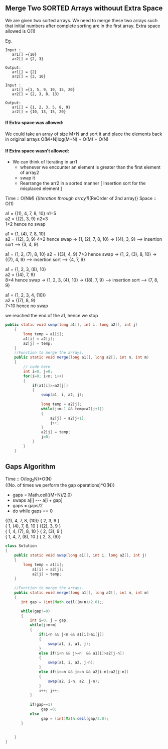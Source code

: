 ## Merge Two SORTED Arrays withouut Extra Space

We are given two sorted arrays.
We need to merge these two arrays such that
initial numbers after complete sorting are in the first array.
Extra space allowed is O(1)

Eg. 
```
Input :
   ar1[] ={10}
   ar2[] = {2, 3}

Output:
   ar1[] = {2}
   ar2[] = {3, 10}
```

```
Input :
   ar1[] ={1, 5, 9, 10, 15, 20}
   ar2[] = {2, 3, 8, 13}

Output:
   ar1[] = {1, 2, 3, 5, 8, 9}
   ar2[] = {10, 13, 15, 20}
```

#### If Extra space was allowed:
We could take an array of size M+N and sort it and place the elements back in original arrays
O(M+N)log(M+N) + O(M) + O(N)

####  If Extra space wasn't allowed:
- We can think of Iterating in arr1
	- whenever we encounter an element is greater than the first element of array2
	- swap it
	- Rearrange the arr2 in a sorted manner [ Insertion sort for the misplaced element ]


Time :: O(N*M) {(Iteration through array1)*(ReOrder of 2nd array)} 
Space :: O(1)

a1 = {(1), 4, 7, 8, 10}  n1=5  
a2 = {(2), 3, 9}         n2=3  
1<2 hence no swap 

a1 = {1, (4), 7, 8, 10}  
a2 = {(2), 3, 9} 
4>2 hence swap -> {1, (2), 7, 8, 10}
               -> {(4), 3, 9} --> insertion sort --> {3, 4, 9}

a1 = {1, 2, (7), 8, 10}
a2 = {(3), 4, 9}
7>3 hence swap -> {1, 2, (3), 8, 10}
               -> {(7), 4, 9} --> insertion sort --> {4, 7, 9}

a1 = {1, 2, 3, (8), 10}  
a2 = {(4), 7, 9}  
8>4 hence swap -> {1, 2, 3, (4), 10} 
               -> {(8), 7, 9} --> insertion sort --> {7, 8, 9}

a1 = {1, 2, 3, 4, (10)}  
a2 = {(7), 8, 9}  
7<10 hence no swap 

we reached the end of the a1, hence we stop


```java
public static void swap(long a1[], int i, long a2[], int j)
    {
        long temp = a1[i];
        a1[i] = a2[j];
        a2[j] = temp;
    }
    //Function to merge the arrays.
    public static void merge(long a1[], long a2[], int n, int m) 
    {
        // code here 
        int i=0, j=0;
        for(i=0; i<n; i++)
        {
            if(a1[i]>=a2[j]) 
            {
                swap(a1, i, a2, j);
                
                long temp = a2[j];
                while(j<m-1 && temp>a2[j+1])
                {
                    a2[j] = a2[j+1];
                    j++;
                }
                a2[j] = temp;
                j=0;
            }
        }
    }
```
## Gaps Algorithm

Time :: O(log<sub>2</sub>N)*O(N)   
{(No. of times we perform the gap operations)*O(N)}  

- gaps = Math.ceil((M+N)/2.0)  
- swaps a[i] --- a[i + gap]
- gaps = gaps/2
- do while gaps == 0

{(1), 4,  7,  8, (10)}   { 2,  3,  9 }  
{ 1, (4), 7,  8,  10 }   {(2), 3,  9 }  
{ 1,  4, (7), 8,  10 }   { 2, (3), 9 }  
{ 1,  4,  7, (8), 10 }   { 2,  3, (9)}  


```java
class Solution
{
    public static void swap(long a1[], int i, long a2[], int j)
    {
        long temp = a1[i];
            a1[i] = a2[j];
            a2[j] = temp;
    }
   
    //Function to merge the arrays.
    public static void merge(long a1[], long a2[], int n, int m) 
    {
       int gap = (int)Math.ceil((m+n)/2.0);;

       while(gap!=0)
       {
           int i=0, j = gap;
           while(j<n+m)
           {
               if(i<n && j<n && a1[i]>a1[j])
               {
                   swap(a1, i, a1, j);
               }
               else if(i<n && j>=n  && a1[i]>a2[j-n])
               {
                   swap(a1, i, a2, j-n);
               }
               else if(i>=n && j>=n && a2[i-n]>a2[j-n])
               {
                   swap(a2, i-n, a2, j-n);
               }
               i++; j++;
           }
           
           if(gap==1)
                gap =0;
           else
                gap = (int)Math.ceil(gap/2.0);
       }
       
       
    }
}
```